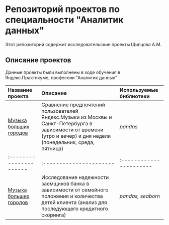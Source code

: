 # Репозиторий проектов по специальности "Аналитик данных"

Этот репозиторий содержит исследовательские проекты Щипцова А.М.

## Описание проектов

Данные проекты были выполнены в ходе обучения в Яндекс.Практикуме, профессии "Аналитик данных"

| Название проекта | Описание | Используемые библиотеки | 
| :---------------------- | :---------------------- | :---------------------- |
| [Музыка больших городов](big_cities_music) | Сравнение предпочтений пользователей Яндекс.Музыки из Москвы и Санкт-Петербурга в зависимости от времени (утро и вечер) и дня недели (понедельник, среда, пятница)| *pandas* |
| :---------------------- | :---------------------- | :---------------------- |
| [Музыка больших городов](big_cities_music) | Исследование надежности заемщиков банка в зависимости от семейного положения и количества детей клиента (анализ для последующего кредитного скоринга)| *pandas, seaborn* |